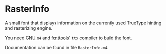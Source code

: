 # RasterInfo

A small font that displays information on the currently used TrueType
hinting and rasterizing engine.

You need [GNU `m4`](http://www.gnu.org/software/m4/m4.html) and
[fonttools'](https://github.com/behdad/fonttools) `ttx` compiler to build
the font.

Documentation can be found in file `RasterInfo.m4`.
